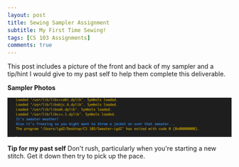 ```yaml
---
layout: post
title: Sewing Sampler Assignment 
subtitle: My First Time Sewing! 
tags: [CS 103 Assignments]
comments: true
---
```


This post includes a picture of the front and back of my sampler and a tip/hint I would give to my past self to help them complete this deliverable.
 

**Sampler Photos**

![output](https://github.com/iangdp/iangdp.github.io/blob/master/assets/img/Screen%20Shot%202023-02-21%20at%2010.56.22%20AM.png?raw=true)

**Tip for my past self**
Don't rush, particularly when you're starting a new stitch. Get it down then try to pick up the pace.

